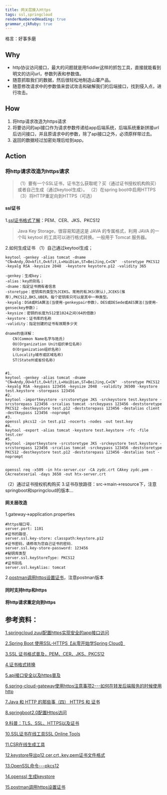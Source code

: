 ```yaml
---
title: 网关层接入Https
tags: ssl,springcloud
renderNumberedHeading: true
grammar_cjkRuby: true
---
```


格言：好事多磨

## Why
- http协议访问接口，最大的问题就是用fiddler这样的抓包工具，直接就能看到明文的访问url，参数列表和参数值。
- 随意抓取我们的数据，然后很轻松地制造山寨产品。
- 随意修改请求中的参数值来尝试攻击和破解我们的后端接口，找到侵入点，进行攻击。
## How
1. 将http请求改造为https请求
2. 将要访问的api接口作为请求参数传递给app后端系统，后端系统重新拼接url后访问接口，并且原请求中的参数，除了api接口之外，必须原样带过去。
3. 返回的数据经过加密处理后给到app。
## Action
### 将http请求改造为https请求
>（1）要有一个SSL证书，证书怎么获取呢？买（通过证书授权机构购买）或者自己生成（通过keytool生成）。
（2）在spring boot中启用HTTPS
（3）将HTTP重定向到HTTPS（可选）

#### ssl证书
1.[ssl证书格式了解](https://blog.freessl.cn/ssl-cert-format-introduce/)：PEM、CER、JKS、PKCS12
>Java Key Storage，很容易知道这是 JAVA 的专属格式，利用 JAVA 的一个叫 keytool 的工具可以进行格式转换。一般用于 Tomcat 服务器。

2.如何生成证书
（1）自己通过keytool生成；
```
keytool -genkey -alias tomcat -dname "CN=Andy,OU=kfit,O=kfit,L=HaiDian,ST=BeiJing,C=CN"  -storetype PKCS12 -keyalg RSA -keysize 2048  -keystore keystore.p12 -validity 365 

-genkey：生成key；
-alias：key的别名；
-dname：指定证书拥有者信息
-storetype：密钥库的类型为JCEKS。常用的有JKS(默认),JCEKS(推荐),PKCS12,BKS,UBER。每个密钥库只可以是其中一种类型。
-keyalg：DSA或RSA算法(当使用-genkeypair参数)，DES或DESede或AES算法(当使用-genseckey参数)；
-keysize：密钥的长度为512至1024之间(64的倍数)
-keystore：证书库的名称
-validity：指定创建的证书有效期多少天

dname的值详解：
　　CN(Common Name名字与姓氏)
　　OU(Organization Unit组织单位名称)
　　O(Organization组织名称)
　　L(Locality城市或区域名称)
　　ST(State州或省份名称)
```

```

#1.
keytool -genkey -alias tomcat -dname "CN=Andy,OU=kfit,O=kfit,L=HaiDian,ST=BeiJing,C=CN"  -storetype PKCS12 -keyalg RSA -keypass 123456 -keysize 2048  -validity 36500 -keystore test.keystore -storepass 123456
#2.
keytool -importkeystore -srcstoretype JKS -srckeystore test.keystore -srcstorepass 123456 -srcalias tomcat -srckeypass 123456 -deststoretype PKCS12 -destkeystore test.p12 -deststorepass 123456 -destalias client -destkeypass 123456 -noprompt
#3.
openssl pkcs12 -in test.p12 -nocerts -nodes -out test.key
#4.
keytool -export -alias tomcat -keystore test.keystore -rfc -file test.cer
#5.
keytool -importkeystore -srcstoretype JKS -srckeystore test.keystore -srcstorepass 123456 -srcalias tomcat -srckeypass 123456 -deststoretype PKCS12 -destkeystore test.p12 -deststorepass 123456 -destalias test -noprompt


openssl req -x509 -in htx-server.csr -CA zydc.crt CAkey zydc.pem -CAcreateserial -days 3650 -out htx-server.crt
```
（2）通过证书授权机构购买
3.证书存放路径：src->main->resource下，注意springboot和springcloud的版本...
#### 网关层改造
1.gateway->application.properties
```application.properties
#https端口号.  
server.port: 1101  
#证书的路径.  
server.ssl.key-store: classpath:keystore.p12  
#证书密码，请修改为您自己证书的密码.  
server.ssl.key-store-password: 123456  
#秘钥库类型  
server.ssl.keyStoreType: PKCS12  
#证书别名  
server.ssl.keyAlias: tomcat 
```
2.[postman调用https设置证书](https://learning.postman.com/docs/postman/sending-api-requests/certificates/)，注意postman版本

#### 同时支持http和https

#### 将http请求重定向到https

## 参考资料：
[1.springcloud zuul配置https实现安全的app接口访问](https://blog.csdn.net/johntsu2006/article/details/80723726)

[2.Spring Boot 使用SSL-HTTPS【从零开始学Spring Cloud】](https://www.iteye.com/blog/412887952-qq-com-2400846)

[3.SSL 证书格式普及，PEM、CER、JKS、PKCS12](https://blog.freessl.cn/ssl-cert-format-introduce/)

[4.证书格式转换](https://myssl.com/cert_convert.html)

[5.api接口安全以及https普及](https://www.cnblogs.com/applelife/p/10488177.html)

[6.spring-cloud-gateway使用https注意事项2---如何在转发后端服务的时候使用http](https://www.jianshu.com/p/5a36129399f2)

[7.Java 和 HTTP 的那些事（四） HTTPS 和 证书](https://www.aneasystone.com/archives/2016/04/java-and-https.html)

[8.springboot2.0配置Https访问](https://www.itbo.top/springboot/2019/03/25/springboot-config-https.html)

[9.科普：TLS、SSL、HTTPS以及证书](https://www.cnblogs.com/kyrios/p/tls-and-certificates.html)

[10.SSL证书在线工具SSL Online Tools](https://www.chinassl.net/ssltools/)

[11.CSR在线生成工具](https://myssl.com/csr_create.html)

[12.keystore导出p12,cer,crt,.key.pem证书文件格式](https://blog.csdn.net/lijun169/article/details/89141073)

[13.OpenSSL命令---pkcs12](https://blog.csdn.net/as3luyuan123/article/details/16105475)

[14.openssl 生成keystore](https://blog.csdn.net/luyunquan1988/article/details/53763370)

[15.postman调用https设置证书](https://learning.postman.com/docs/postman/sending-api-requests/certificates/)